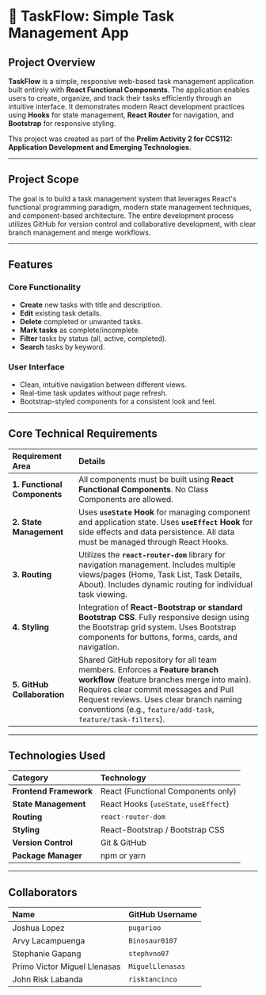 # 📝 TaskFlow: Simple Task Management App

## Project Overview

**TaskFlow** is a simple, responsive web-based task management application built entirely with **React Functional Components**. The application enables users to create, organize, and track their tasks efficiently through an intuitive interface. It demonstrates modern React development practices using **Hooks** for state management, **React Router** for navigation, and **Bootstrap** for responsive styling.

This project was created as part of the **Prelim Activity 2 for CCS112: Application Development and Emerging Technologies**.

---

## Project Scope

The goal is to build a task management system that leverages React's functional programming paradigm, modern state management techniques, and component-based architecture. The entire development process utilizes GitHub for version control and collaborative development, with clear branch management and merge workflows.

---

## Features

### Core Functionality
* **Create** new tasks with title and description.
* **Edit** existing task details.
* **Delete** completed or unwanted tasks.
* **Mark tasks** as complete/incomplete.
* **Filter** tasks by status (all, active, completed).
* **Search** tasks by keyword.

### User Interface
* Clean, intuitive navigation between different views.
* Real-time task updates without page refresh.
* Bootstrap-styled components for a consistent look and feel.

---

## Core Technical Requirements

| Requirement Area | Details |
| :--- | :--- |
| **1. Functional Components** | All components must be built using **React Functional Components**. No Class Components are allowed. |
| **2. State Management** | Uses **`useState` Hook** for managing component and application state. Uses **`useEffect` Hook** for side effects and data persistence. All data must be managed through React Hooks. |
| **3. Routing** | Utilizes the **`react-router-dom`** library for navigation management. Includes multiple views/pages (Home, Task List, Task Details, About). Includes dynamic routing for individual task viewing. |
| **4. Styling** | Integration of **React-Bootstrap or standard Bootstrap CSS**. Fully responsive design using the Bootstrap grid system. Uses Bootstrap components for buttons, forms, cards, and navigation. |
| **5. GitHub Collaboration** | Shared GitHub repository for all team members. Enforces a **Feature branch workflow** (feature branches merge into main). Requires clear commit messages and Pull Request reviews. Uses clear branch naming conventions (e.g., `feature/add-task`, `feature/task-filters`). |

---

## Technologies Used

| Category | Technology |
| :--- | :--- |
| **Frontend Framework** | React (Functional Components only) |
| **State Management** | React Hooks (`useState`, `useEffect`) |
| **Routing** | `react-router-dom` |
| **Styling** | React-Bootstrap / Bootstrap CSS |
| **Version Control** | Git & GitHub |
| **Package Manager** | npm or yarn |

---

## Collaborators

| Name | GitHub Username |
| :--- | :--- |
| Joshua Lopez | `pugarioo` |
| Arvy Lacampuenga | `Binosaur0107` |
| Stephanie Gapang | `stephvno07` |
| Primo Victor Miguel Llenasas | `MiguelLlenasas` |
| John Risk Labanda | `risktancinco` |
